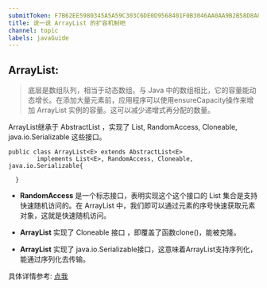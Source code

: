 ```yaml
---
submitToken: F7B62EE5980345A5A59C303C6DE0D9568401F0B3046AA0AA9B2B58D8A89282BA
title: 说一说 ArrayList 的扩容机制吧
channel: topic
labels: javaGuide
---
```


## ArrayList: 
> 底层是数组队列，相当于动态数组。与 Java 中的数组相比，它的容量能动态增长。在添加大量元素前，应用程序可以使用ensureCapacity操作来增加 ArrayList 实例的容量。这可以减少递增式再分配的数量。

ArrayList继承于 AbstractList ，实现了 List, RandomAccess, Cloneable, java.io.Serializable 这些接口。

```
public class ArrayList<E> extends AbstractList<E>
        implements List<E>, RandomAccess, Cloneable, java.io.Serializable{

  }
```

- **RandomAccess** 是一个标志接口，表明实现这个这个接口的 List 集合是支持快速随机访问的。在 ArrayList 中，我们即可以通过元素的序号快速获取元素对象，这就是快速随机访问。

- **ArrayList** 实现了 Cloneable 接口 ，即覆盖了函数clone()，能被克隆。

- **ArrayList** 实现了 java.io.Serializable接口，这意味着ArrayList支持序列化，能通过序列化去传输。

具体详情参考: [点我](https://snailclimb.gitee.io/javaguide/#/docs/java/collection/ArrayList%E6%BA%90%E7%A0%81+%E6%89%A9%E5%AE%B9%E6%9C%BA%E5%88%B6%E5%88%86%E6%9E%90)